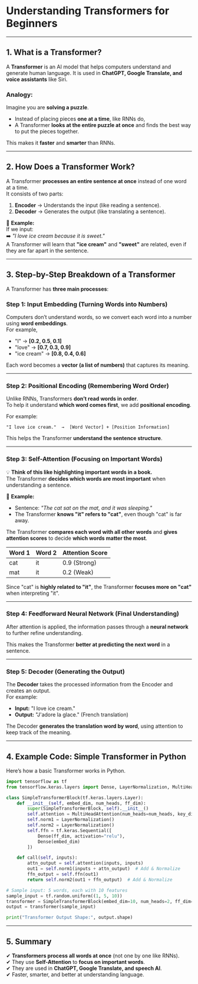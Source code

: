 # **Understanding Transformers for Beginners**

---

## **1. What is a Transformer?**
A **Transformer** is an AI model that helps computers understand and generate human language. It is used in **ChatGPT, Google Translate, and voice assistants** like Siri.

### **Analogy:**  
Imagine you are **solving a puzzle**.  
- Instead of placing pieces **one at a time**, like RNNs do,  
- A Transformer **looks at the entire puzzle at once** and finds the best way to put the pieces together.  

This makes it **faster** and **smarter** than RNNs.

---

## **2. How Does a Transformer Work?**
A Transformer **processes an entire sentence at once** instead of one word at a time.  
It consists of two parts:
1. **Encoder** → Understands the input (like reading a sentence).  
2. **Decoder** → Generates the output (like translating a sentence).  

🔹 **Example:**  
If we input:  
➡️ *"I love ice cream because it is sweet."*  
A Transformer will learn that **"ice cream"** and **"sweet"** are related, even if they are far apart in the sentence.

---

## **3. Step-by-Step Breakdown of a Transformer**
A Transformer has **three main processes**:

### **Step 1: Input Embedding (Turning Words into Numbers)**
Computers don’t understand words, so we convert each word into a number using **word embeddings**.  
For example,  
- "I" → **[0.2, 0.5, 0.1]**  
- "love" → **[0.7, 0.3, 0.9]**  
- "ice cream" → **[0.8, 0.4, 0.6]**  

Each word becomes a **vector (a list of numbers)** that captures its meaning.

---

### **Step 2: Positional Encoding (Remembering Word Order)**
Unlike RNNs, Transformers **don’t read words in order**.  
To help it understand **which word comes first**, we add **positional encoding**.  

For example:
```
"I love ice cream."  →  [Word Vector] + [Position Information]
```
This helps the Transformer **understand the sentence structure**.

---

### **Step 3: Self-Attention (Focusing on Important Words)**
💡 **Think of this like highlighting important words in a book.**  
The Transformer **decides which words are most important** when understanding a sentence.  

🔹 **Example:**  
- Sentence: *"The cat sat on the mat, and it was sleeping."*  
- The Transformer **knows "it" refers to "cat"**, even though "cat" is far away.

The Transformer **compares each word with all other words** and **gives attention scores** to decide **which words matter the most**.

| Word 1 | Word 2 | Attention Score |
|--------|--------|----------------|
| cat    | it    | 0.9 (Strong)    |
| mat    | it    | 0.2 (Weak)      |

Since "cat" is **highly related to "it"**, the Transformer **focuses more on "cat"** when interpreting "it".

---

### **Step 4: Feedforward Neural Network (Final Understanding)**
After attention is applied, the information passes through a **neural network** to further refine understanding.

This makes the Transformer **better at predicting the next word** in a sentence.

---

### **Step 5: Decoder (Generating the Output)**
The **Decoder** takes the processed information from the Encoder and creates an output.  
For example:
- **Input:** "I love ice cream."
- **Output:** "J'adore la glace." (French translation)

The Decoder **generates the translation word by word**, using attention to keep track of the meaning.

---

## **4. Example Code: Simple Transformer in Python**
Here’s how a basic Transformer works in Python.

```python
import tensorflow as tf
from tensorflow.keras.layers import Dense, LayerNormalization, MultiHeadAttention

class SimpleTransformerBlock(tf.keras.layers.Layer):
    def __init__(self, embed_dim, num_heads, ff_dim):
        super(SimpleTransformerBlock, self).__init__()
        self.attention = MultiHeadAttention(num_heads=num_heads, key_dim=embed_dim)
        self.norm1 = LayerNormalization()
        self.norm2 = LayerNormalization()
        self.ffn = tf.keras.Sequential([
            Dense(ff_dim, activation="relu"),
            Dense(embed_dim)
        ])

    def call(self, inputs):
        attn_output = self.attention(inputs, inputs)
        out1 = self.norm1(inputs + attn_output)  # Add & Normalize
        ffn_output = self.ffn(out1)
        return self.norm2(out1 + ffn_output)  # Add & Normalize

# Sample input: 5 words, each with 10 features
sample_input = tf.random.uniform((1, 5, 10))
transformer = SimpleTransformerBlock(embed_dim=10, num_heads=2, ff_dim=20)
output = transformer(sample_input)

print("Transformer Output Shape:", output.shape)
```

---

## **5. Summary**
✔ **Transformers process all words at once** (not one by one like RNNs).  
✔ They use **Self-Attention** to **focus on important words**.  
✔ They are used in **ChatGPT, Google Translate, and speech AI**.  
✔ Faster, smarter, and better at understanding language.  



